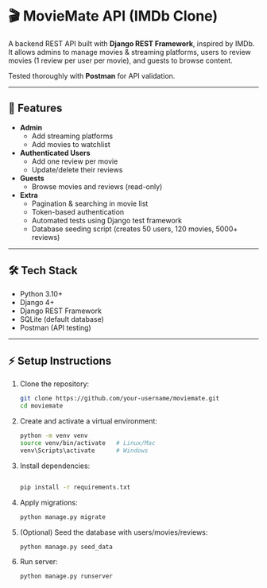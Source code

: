 # 🎬 MovieMate API (IMDb Clone)

A backend REST API built with **Django REST Framework**, inspired by IMDb.
It allows admins to manage movies & streaming platforms, users to review movies (1 review per user per movie), and guests to browse content.

Tested thoroughly with **Postman** for API validation.

---

## 🚀 Features

- **Admin**
  - Add streaming platforms
  - Add movies to watchlist
- **Authenticated Users**
  - Add one review per movie
  - Update/delete their reviews
- **Guests**
  - Browse movies and reviews (read-only)
- **Extra**
  - Pagination & searching in movie list
  - Token-based authentication
  - Automated tests using Django test framework
  - Database seeding script (creates 50 users, 120 movies, 5000+ reviews)

---

## 🛠️ Tech Stack

- Python 3.10+
- Django 4+
- Django REST Framework
- SQLite (default database)
- Postman (API testing)

---

## ⚡ Setup Instructions

1. Clone the repository:
   ```bash
   git clone https://github.com/your-username/moviemate.git
   cd moviemate
2. Create and activate a virtual environment:
    ```bash
    python -m venv venv
    source venv/bin/activate   # Linux/Mac
    venv\Scripts\activate      # Windows

3. Install dependencies:
     ```bash
  
    pip install -r requirements.txt


5. Apply migrations:
    ```bash
    python manage.py migrate


5. (Optional) Seed the database with users/movies/reviews:
    ```bash
    python manage.py seed_data


6. Run server:
    ```bash
    python manage.py runserver
